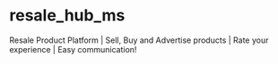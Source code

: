 # resale_hub_ms
Resale Product Platform | Sell, Buy and Advertise products | Rate your experience | Easy communication!
